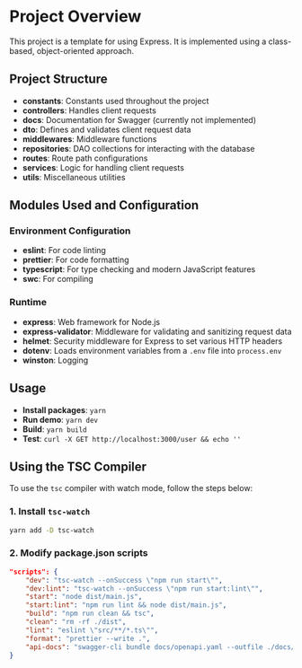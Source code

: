 # Project Overview

This project is a template for using Express. It is implemented using a class-based, object-oriented approach.

## Project Structure

- **constants**: Constants used throughout the project
- **controllers**: Handles client requests
- **docs**: Documentation for Swagger (currently not implemented)
- **dto**: Defines and validates client request data
- **middlewares**: Middleware functions
- **repositories**: DAO collections for interacting with the database
- **routes**: Route path configurations
- **services**: Logic for handling client requests
- **utils**: Miscellaneous utilities
## Modules Used and Configuration

### Environment Configuration

- **eslint**: For code linting
- **prettier**: For code formatting
- **typescript**: For type checking and modern JavaScript features
- **swc**: For compiling

### Runtime

- **express**: Web framework for Node.js
- **express-validator**: Middleware for validating and sanitizing request data
- **helmet**: Security middleware for Express to set various HTTP headers
- **dotenv**: Loads environment variables from a `.env` file into `process.env`
- **winston**: Logging

## Usage

- **Install packages**: `yarn`
- **Run demo**: `yarn dev`
- **Build**: `yarn build`
- **Test**: `curl -X GET http://localhost:3000/user && echo ''`


## Using the TSC Compiler

To use the `tsc` compiler with watch mode, follow the steps below:

### 1. Install `tsc-watch`
```bash
yarn add -D tsc-watch
```

### 2. Modify package.json scripts
```json
"scripts": {
    "dev": "tsc-watch --onSuccess \"npm run start\"",
    "dev:lint": "tsc-watch --onSuccess \"npm run start:lint\"",
    "start": "node dist/main.js",
    "start:lint": "npm run lint && node dist/main.js",
    "build": "npm run clean && tsc",
    "clean": "rm -rf ./dist",
    "lint": "eslint \"src/**/*.ts\"",
    "format": "prettier --write .",
    "api-docs": "swagger-cli bundle docs/openapi.yaml --outfile ./docs/swagger.yaml --type yaml --verbose"
}
```
